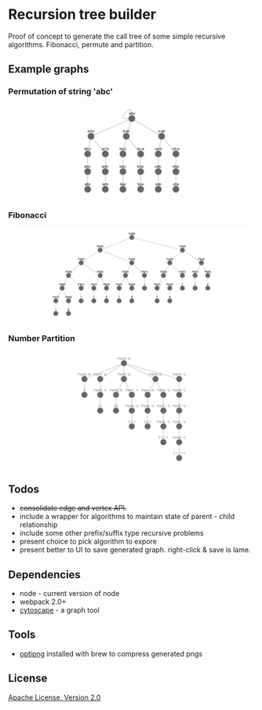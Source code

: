 # Recursion tree builder

Proof of concept to generate the call tree of some
simple recursive algorithms. Fibonacci, permute and partition.

## Example graphs
### Permutation of string 'abc'
![Permutation of string "ABC"](./docs/permute-abc.png "Permute('abc')")

### Fibonacci 
![Fibonacci ()](./docs/fib-6.png "Fib(6)")

### Number Partition
![All Partitions of 5](./docs/partition-5.png "Partition(5)")


## Todos
* ~~consolidate edge and vertex API.~~
* include a wrapper for algorithms to maintain state of parent - child relationship
* include some other prefix/suffix type recursive problems
* present choice to pick algorithm to expore
* present better to UI to save generated graph. right-click & save is lame.


## Dependencies
* node - current version of node
* webpack 2.0+
* [cytoscape](http://js.cytoscape.org/) - a graph tool

## Tools
* [optipng](http://optipng.sourceforge.net/) installed with brew to compress generated pngs

## License
[Apache License, Version 2.0](LICENSE)
